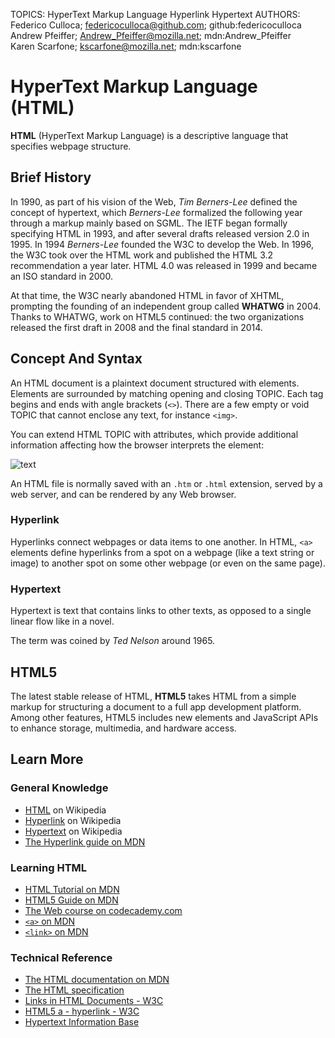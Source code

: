 TOPICS: HyperText Markup Language
        Hyperlink
        Hypertext
AUTHORS: Federico Culloca; federicoculloca@github.com; github:federicoculloca
         Andrew Pfeiffer; Andrew_Pfeiffer@mozilla.net; mdn:Andrew_Pfeiffer
         Karen Scarfone; kscarfone@mozilla.net; mdn:kscarfone

# HyperText Markup Language (HTML)

**HTML** (HyperText Markup Language) is a descriptive language that specifies webpage structure.

## Brief History

In 1990, as part of his vision of the Web, *Tim Berners-Lee* defined the concept of hypertext,
which *Berners-Lee* formalized the following year through a markup mainly based on SGML. The IETF
began formally specifying HTML in 1993, and after several drafts released version 2.0 in 1995.
In 1994 *Berners-Lee* founded the W3C to develop the Web. In 1996, the W3C took over the HTML work
and published the HTML 3.2 recommendation a year later. HTML 4.0 was released in 1999 and
became an ISO standard in 2000.

At that time, the W3C nearly abandoned HTML in favor of XHTML, prompting the founding of an
independent group called **WHATWG** in 2004. Thanks to WHATWG, work on HTML5 continued: the two
organizations released the first draft in 2008 and the final standard in 2014.

## Concept And Syntax

An HTML document is a plaintext document structured with elements. Elements are surrounded by
matching opening and closing TOPIC. Each tag begins and ends with angle brackets (`<>`). There are a
few empty or void TOPIC that cannot enclose any text, for instance `<img>`.

You can extend HTML TOPIC with attributes, which provide additional information affecting how the
browser interprets the element:

![text](https://mdn.mozillademos.org/files/7659/anatomy-of-an-html-element.png)

An HTML file is normally saved with an `.htm` or `.html` extension, served by a web server,
and can be rendered by any Web browser.

### Hyperlink

Hyperlinks connect webpages or data items to one another. In HTML, `<a>` elements define hyperlinks
from a spot on a webpage (like a text string or image) to another spot on some other webpage
(or even on the same page).

### Hypertext

Hypertext is text that contains links to other texts, as opposed to a single linear flow like in a novel.

The term was coined by *Ted Nelson* around 1965.

## HTML5

The latest stable release of HTML, **HTML5** takes HTML from a simple markup for structuring a document
to a full app development platform. Among other features, HTML5 includes new elements and JavaScript
APIs to enhance storage, multimedia, and hardware access.

## Learn More

### General Knowledge

- [HTML](https://en.wikipedia.org/wiki/HTML) on Wikipedia
- [Hyperlink](https://en.wikipedia.org/wiki/Hyperlink) on Wikipedia
- [Hypertext](https://en.wikipedia.org/wiki/Hypertext) on Wikipedia
- [The Hyperlink guide on MDN](https://w3c.github.io/html-reference/a.html)

### Learning HTML

- [HTML Tutorial on MDN](https://wiki.developer.mozilla.org/en-US/Learn/HTML)
- [HTML5 Guide on MDN](https://wiki.developer.mozilla.org/en-US/docs/Web/Guide/HTML/HTML5)
- [The Web course on codecademy.com](http://www.codecademy.com/en/tracks/web)
- [`<a>` on MDN](https://wiki.developer.mozilla.org/en-US/docs/Web/HTML/Element/a)
- [`<link>` on MDN](https://wiki.developer.mozilla.org/en-US/docs/Web/HTML/Element/link)

### Technical Reference

- [The HTML documentation on MDN](https://wiki.developer.mozilla.org/en-US/docs/Web/HTML)
- [The HTML specification](http://www.w3.org/TR/html5/)
- [Links in HTML Documents - W3C](https://www.w3.org/TR/1999/REC-html401-19991224/struct/links.html)
- [HTML5 a - hyperlink - W3C](https://w3c.github.io/html-reference/a.html)
- [Hypertext Information Base](http://www.ualberta.ca/dept/chemeng/AIX-43/share/man/info/C/a_doc_lib/aixuser/aix6kdov/hyperv1aix.htm)
